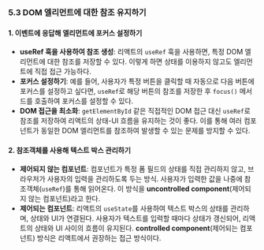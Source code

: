 ### 5.3 DOM 엘리먼트에 대한 참조 유지하기

#### 1. 이벤트에 응답해 엘리먼트에 포커스 설정하기

-   **useRef 훅을 사용하여 참조 생성**: 리액트의 `useRef` 훅을 사용하면, 특정 DOM 엘리먼트에 대한 참조를 저장할 수 있다. 이렇게 하면 상태를 이용하지 않고도 엘리먼트에 직접 접근 가능하다.
-   **포커스 설정하기**: 예를 들어, 사용자가 특정 버튼을 클릭할 때 자동으로 다음 버튼에 포커스를 설정하고 싶다면, `useRef`로 해당 버튼의 참조를 저장한 후 `focus()` 메서드를 호출하여 포커스를 설정할 수 있다.
-   **DOM 접근을 최소화**: `getElementById` 같은 직접적인 DOM 접근 대신 `useRef`로 참조를 저장하여 리액트의 상태-UI 흐름을 유지하는 것이 좋다. 이를 통해 여러 컴포넌트가 동일한 DOM 엘리먼트를 참조하여 발생할 수 있는 문제를 방지할 수 있다.

#### 2. 참조객체를 사용해 텍스트 박스 관리하기

-   **제어되지 않는 컴포넌트**: 컴포넌트가 특정 폼 필드의 상태를 직접 관리하지 않고, 브라우저가 사용자의 입력을 관리하도록 두는 방식. 사용자가 입력한 값을 나중에 참조객체(`useRef`)를 통해 읽어온다. 이 방식을 **uncontrolled component**(제어되지 않는 컴포넌트)라고 한다.
-   **제어되는 컴포넌트**: 리액트의 `useState`를 사용하여 텍스트 박스의 상태를 관리하며, 상태와 UI가 연결된다. 사용자가 텍스트를 입력할 때마다 상태가 갱신되어, 리액트의 상태와 UI 사이의 흐름이 유지된다. **controlled component**(제어되는 컴포넌트) 방식은 리액트에서 권장하는 접근 방식이다.
